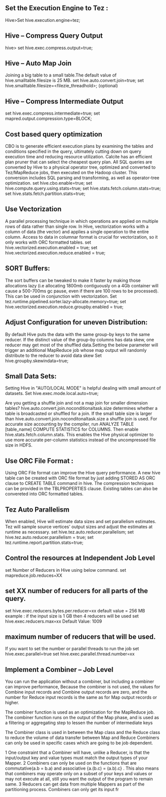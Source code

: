 
## Set the Execution Engine to Tez :
Hive>Set hive.execution.engine=tez;

## Hive – Compress Query Output
hive> set hive.exec.compress.output=true;

## Hive – Auto Map Join
 Joining a big table to a small table.The default value of hive.smalltable.filesize is 25 MB.
  set hive.auto.convert.join=true;
  set hive.smalltable.filesize=<filezie_threadhold>; (optional)

## Hive – Compress Intermediate Output
  set hive.exec.compress.intermediate=true;
  set mapred.output.compression.type=BLOCK;

## Cost based query optimization
CBO is to generate efficient execution plans by examining the tables and conditions specified in the query, ultimately cutting down on query execution time and reducing resource utilization. Calcite has an efficient plan pruner that can select the cheapest query plan. All SQL queries are converted by Hive to a physical operator tree, optimized and converted to Tez/MapReduce jobs, then executed on the Hadoop cluster. This conversion includes SQL parsing and transforming, as well as operator-tree optimization.
  set hive.cbo.enable=true;
  set hive.compute.query.using.stats=true;
  set hive.stats.fetch.column.stats=true;
  set hive.stats.fetch.partition.stats=true;


## Use Vectorization
A parallel processing technique in which operations are applied on multiple rows of data rather than single row. 
In Hive, vectorization works with a column of data (the vector) and applies a single operation to the entire column.
Access to data in columnar format is crucial for vectorization, so it only works with ORC formatted tables.
  set hive.vectorized.execution.enabled = true;
  set hive.vectorized.execution.reduce.enabled = true;

## SORT Buffers:
The sort buffers can be tweaked to make it faster by making those allocations lazy (i.e allocating 1800mb contiguously on a 4Gb container will cause a 500-700ms gc pause, even if there are 100 rows to be processed). This can be used in conjunction with vectorization.
Set tez.runtime.pipelined.sorter.lazy-allocate.memory=true;
set hive.vectorized.execution.reduce.groupby.enabled = true;

## Adjust Configuration for uneven Distribution:
By default Hive puts the data with the same group-by keys to the same reducer.
If the distinct value of the group-by columns has data skew, one reducer may get most of the shuffled data.Setting the below parameter will trigger an additional MapReduce job whose map output will randomly distribute to the reducer to avoid data skew
Set hive.groupby.skewindata=true;


## Small Data Sets:
Setting Hive in "AUTO/LOCAL MODE" is helpful dealing with small amount of datasets.
Set hive.exec.mode.local.auto=true;

Are you getting a shuffle join and not a map join for smaller dimension tables?
hive.auto.convert.join.noconditionaltask.size determines whether a table is broadcasted or shuffled for a join. If the small table size is larger than hive.auto.convert.join.noconditonaltask.size a shuffle join is used. For accurate size accounting by the compiler, run ANALYZE TABLE [table_name] COMPUTE STATISTICS for COLUMNS. Then enable hive.stats.fetch.column.stats. This enables the Hive physical optimizer to use more accurate per-column statistics instead of the uncompressed file size in HDFS.

## Use ORC File Format :
Using ORC File format can improve the Hive query performance.
A new hive table can be created with ORC file format by just adding STORED AS ORC clause to CREATE TABLE command in hive. The compression techniques can be provided in the TBLPROPERTIES clause.
Existing tables can also be convereted into ORC formatted tables.

## Tez Auto Parallelism
When enabled, Hive will estimate data sizes and set  parallelism estimates. Tez will sample source vertices' output sizes and adjust the estimates at runtime as necessary.
set hive.tez.auto.reducer.parallelism;
set hive.tez.auto.reducer.parallelism = true;
set tez.runtime.report.partition.stats=true;

## Control the resources at Independent Job Level
set Number of Reducers in Hive using below command.
set mapreduce.job.reduces=XX

## set XX number of reducers for all parts of the query.
set hive.exec.reducers.bytes.per.reducer=xx
default value = 256 MB
example : if the input size is 1 GB then 4 reducers will be used
set hive.exec.reducers.max=xx
Default Value: 1009

## maximum number of reducers that will be used.
If you want to set the number or parallel threads to run the job
set hive.exec.parallel=true
set hive.exec.parallel.thread.number=xx

## Implement a Combiner – Job Level
You can run the application without a combiner, but including a combiner can improve performance, Because the combiner is not used, the values for Combine input records and Combine output records are zero, and the number for Reduce input records is the same as for Map output records or higher.

The combiner function is used as an optimization for the MapReduce job. The combiner function runs on the output of the Map phase, and is used as a filtering or aggregating step to lessen the number of intermediate keys

The Combiner class is used in between the Map class and the Reduce class to reduce the volume of data transfer between Map and Reduce
Combiners can only be used in specific cases which are going to be job dependent. 

1 One constraint that a Combiner will have, unlike a Reducer, is that the input/output key and value types must match the output types of your Mapper.
  2 Combiners can only be used on the functions that are commutative(a.b = b.a) and associative {a.(b.c) = (a.b).c} . This also means that combiners may operate only on a subset of your keys and values or may not execute at all, still you want the output of the program to remain same.
  3 Reducers can get data from multiple Mappers as part of the partitioning process. Combiners can only get its input fr

